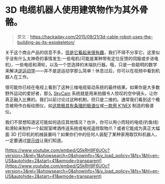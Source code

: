 # 3D 电缆机器人使用建筑物作为其外骨骼。

> 原文：<https://hackaday.com/2015/09/21/3d-cable-robot-uses-the-building-as-its-exoskeleton/>

关于这个商业产品的信息不多，[但是它看起来很有趣](http://www.youtube.com/watch?t=41&v=Q5kRH9F6UOc)，我们不得不分享它。这里似乎没有什么太神奇的事情发生:一些电机(可能是某种带有定位反馈的伺服或步进电机)，一些电缆和滑轮，以及一个您选择的末端执行器。哦，只是一些聪明的数学来解决[逆运动学](http://www.learnaboutrobots.com/inverseKinematics.htm)——并不是逆运动学那么简单！休息过后，你可以在视频中看到机器人在工作。

很可能你已经在电视上看到了这种三维电缆驱动系统的最终结果。如果你是大多数野外运动的爱好者，那么 [SkyCam](https://en.wikipedia.org/wiki/Skycam) 系统就是用来拍摄令人惊叹的空中镜头，让你真正融入比赛的。我们以前讨论过这种机制，但只是二维的。通常我们看到这个概念被用作白板绘图仪，如[这款极其有条理的极谱仪](http://hackaday.com/2011/11/17/polar-pen-plotter-draws-huge-images-very-slowly/)或[一款用 K'NEX](http://hackaday.com/2011/04/13/knex-whiteboard-plotter/) 制造的极谱仪。

我们不禁想知道这可能如何适应其他情况？也许，你可以用小而轻的电缆(钓鱼线)和滑轮来制作一个起居室啤酒传送系统或电视遥控取物爪？或者它能成为真正大幅面 3D 打印机的机械装置吗？如果你们中的任何人装配了某种家用取饮料机器人，一定要通过[提示线](http://hackaday.com/submit-a-tip/)让我们知道。

 [https://www.youtube.com/embed/Q5kRH9F6UOc?version=3&rel=1&showsearch=0&showinfo=1&iv_load_policy=1&fs=1&hl=en-US&autohide=2&start=41&wmode=transparent](https://www.youtube.com/embed/Q5kRH9F6UOc?version=3&rel=1&showsearch=0&showinfo=1&iv_load_policy=1&fs=1&hl=en-US&autohide=2&start=41&wmode=transparent)

